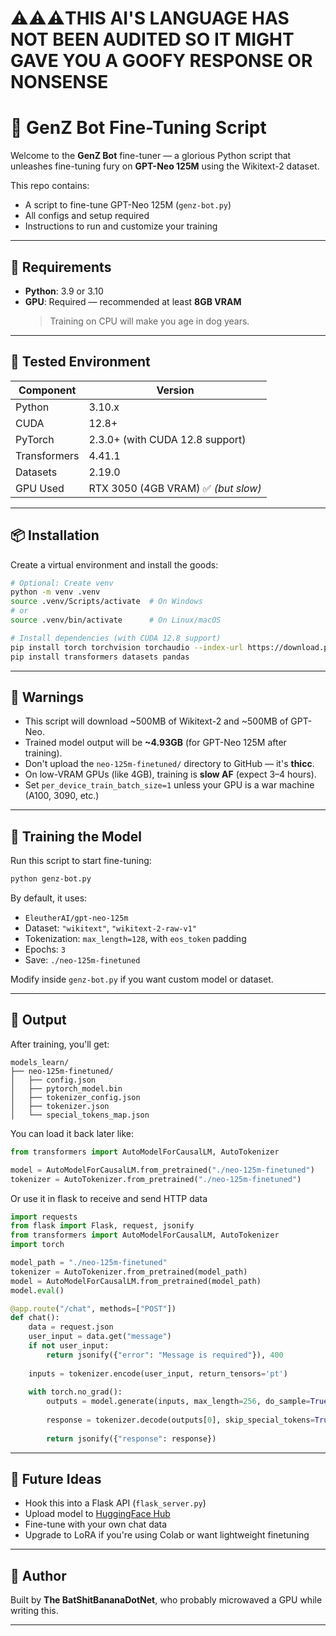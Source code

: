 

# ⚠️⚠️⚠️THIS AI'S LANGUAGE HAS NOT BEEN AUDITED SO IT MIGHT GAVE YOU A GOOFY RESPONSE OR NONSENSE


# 🧠 GenZ Bot Fine-Tuning Script

Welcome to the **GenZ Bot** fine-tuner — a glorious Python script that unleashes fine-tuning fury on **GPT-Neo 125M** using the Wikitext-2 dataset.

This repo contains:
- A script to fine-tune GPT-Neo 125M (`genz-bot.py`)
- All configs and setup required
- Instructions to run and customize your training

---

## 🔧 Requirements

- **Python**: 3.9 or 3.10
- **GPU**: Required — recommended at least **8GB VRAM**  
  > Training on CPU will make you age in dog years.

---

## 🧪 Tested Environment

| Component     | Version       |
|---------------|---------------|
| Python        | 3.10.x        |
| CUDA          | 12.8+         |
| PyTorch       | 2.3.0+ (with CUDA 12.8 support) |
| Transformers  | 4.41.1        |
| Datasets      | 2.19.0        |
| GPU Used      | RTX 3050 (4GB VRAM) ✅ *(but slow)* |

---

## 📦 Installation

Create a virtual environment and install the goods:

```bash
# Optional: Create venv
python -m venv .venv
source .venv/Scripts/activate  # On Windows
# or
source .venv/bin/activate      # On Linux/macOS

# Install dependencies (with CUDA 12.8 support)
pip install torch torchvision torchaudio --index-url https://download.pytorch.org/whl/cu128
pip install transformers datasets pandas
```

---

## 🚨 Warnings

- This script will download ~500MB of Wikitext-2 and ~500MB of GPT-Neo.
- Trained model output will be **~4.93GB** (for GPT-Neo 125M after training).
- Don't upload the `neo-125m-finetuned/` directory to GitHub — it's **thicc**.
- On low-VRAM GPUs (like 4GB), training is **slow AF** (expect 3–4 hours).
- Set `per_device_train_batch_size=1` unless your GPU is a war machine (A100, 3090, etc.)

---

## 🚀 Training the Model

Run this script to start fine-tuning:

```bash
python genz-bot.py
```

By default, it uses:
- `EleutherAI/gpt-neo-125m`
- Dataset: `"wikitext"`, `"wikitext-2-raw-v1"`
- Tokenization: `max_length=128`, with `eos_token` padding
- Epochs: `3`
- Save: `./neo-125m-finetuned`

Modify inside `genz-bot.py` if you want custom model or dataset.

---

## 📁 Output

After training, you'll get:
```
models_learn/
├── neo-125m-finetuned/
│   ├── config.json
│   ├── pytorch_model.bin
│   ├── tokenizer_config.json
│   ├── tokenizer.json
│   └── special_tokens_map.json
```

You can load it back later like:

```python
from transformers import AutoModelForCausalLM, AutoTokenizer

model = AutoModelForCausalLM.from_pretrained("./neo-125m-finetuned")
tokenizer = AutoTokenizer.from_pretrained("./neo-125m-finetuned")
```

Or use it in flask to receive and send HTTP data

```python
import requests
from flask import Flask, request, jsonify
from transformers import AutoModelForCausalLM, AutoTokenizer
import torch

model_path = "./neo-125m-finetuned"
tokenizer = AutoTokenizer.from_pretrained(model_path)
model = AutoModelForCausalLM.from_pretrained(model_path)
model.eval()

@app.route("/chat", methods=["POST"])
def chat():
    data = request.json
    user_input = data.get("message")
    if not user_input:
        return jsonify({"error": "Message is required"}), 400
    
    inputs = tokenizer.encode(user_input, return_tensors='pt')
    
    with torch.no_grad():
        outputs = model.generate(inputs, max_length=256, do_sample=True, temperature=0.9, top_k=50)
        
        response = tokenizer.decode(outputs[0], skip_special_tokens=True)
        
        return jsonify({"response": response})
```

---

## 📡 Future Ideas

- Hook this into a Flask API (`flask_server.py`)
- Upload model to [HuggingFace Hub](https://huggingface.co/)
- Fine-tune with your own chat data
- Upgrade to LoRA if you're using Colab or want lightweight finetuning

---

## 🧠 Author

Built by **The BatShitBananaDotNet**, who probably microwaved a GPU while writing this.

---
